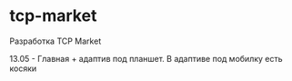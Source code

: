 # tcp-market

Разработка TCP Market

13.05 - Главная + адаптив под планшет. В адаптиве под мобилку есть косяки